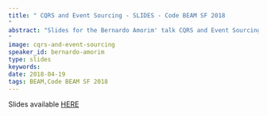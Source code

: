 ```yaml
---
title: " CQRS and Event Sourcing - SLIDES - Code BEAM SF 2018
"
abstract: "Slides for the Bernardo Amorim' talk CQRS and Event Sourcing - Code BEAM SF 2018
"
image: cqrs-and-event-sourcing
speaker_id: bernardo-amorim
type: slides
keywords: 
date: 2018-04-19
tags: BEAM,Code BEAM SF 2018
---
```

Slides available <a href="/uploads/media/default/0001/01/a845092eb817960d50bd31ff0ce9057f31aa78dc.pdf" target="_blank">HERE</a>
